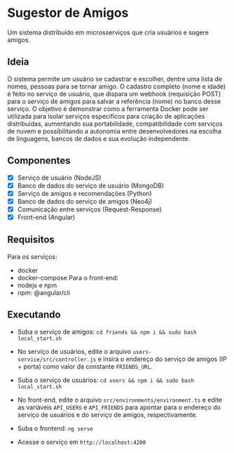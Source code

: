 # Sugestor de Amigos

Um sistema distribuído em microsserviços que cria usuários e sugere amigos.

## Ideia

O sistema permite um usuário se cadastrar e escolher, dentre uma lista de nomes, pessoas para se tornar amigo. O cadastro completo (nome e idade) é feito no serviço de usuário, que dispara um webhook (requisição POST) para o serviço de amigos para salvar a referência (nome) no banco desse serviço. O objetivo é demonstrar como a ferramenta Docker pode ser utilizada para isolar serviços específicos para criação de aplicações distribuídas, aumentando sua portabilidade, compatibilidade com serviços de nuvem e possibilitando a autonomia entre desenvolvedores na escolha de linguagens, bancos de dados e sua evolução independente.

## Componentes

- [x] Serviço de usuário (NodeJS)
- [X] Banco de dados do serviço de usuário (MongoDB)
- [X] Serviço de amigos e recomendações (Python)
- [X] Banco de dados do serviço de amigos (Neo4j)
- [X] Comunicação entre serviços (Request-Response)
- [X] Front-end (Angular)

## Requisitos
Para os serviços:
- docker
- docker-compose
Para o front-end:
- nodejs e npm
- npm: @angular/cli

## Executando

- Suba o serviço de amigos:
`cd friends && npm i && sudo bash local_start.sh`

- No serviço de usuários, edite o arquivo `users-service/src/controller.js` e insira o endereço do serviço de amigos (IP + porta) como valor da constante `FRIENDS_URL`.

- Suba o serviço de usuários:
`cd users && npm i && sudo bash local_start.sh`

- No front-end, edite o arquivo `src/environments/environment.ts` e edite as variáveis `API_USERS` e `API_FRIENDS` para apontar para o endereço do serviço de usuários e do serviço de amigos, respectivamente.

- Suba o frontend:
`ng serve`

- Acesse o serviço em `http://localhost:4200`

